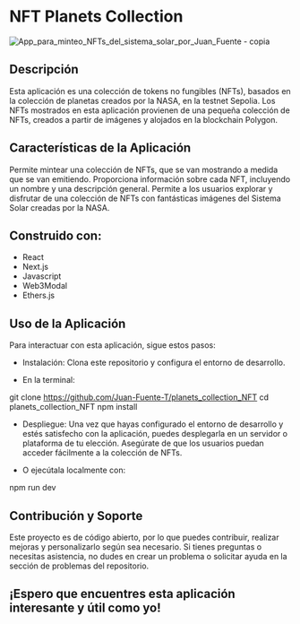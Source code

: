 # NFT Planets Collection

![App_para_minteo_NFTs_del_sistema_solar_por_Juan_Fuente - copia](https://github.com/Juan-Fuente-T/planets_collection_NFT/assets/127140423/c1c61097-9f7c-44cf-b854-b1085dfda9d1)

## Descripción

Esta aplicación es una colección de tokens no fungibles (NFTs), basados en la colección de planetas creados por la NASA, en la testnet Sepolia. Los NFTs mostrados en esta aplicación provienen de una pequeña colección de NFTs, creados a partir de imágenes y alojados en la blockchain Polygon.

## Características de la Aplicación

Permite mintear una colección de NFTs, que se van mostrando a medida que se van emitiendo.
Proporciona información sobre cada NFT, incluyendo un nombre y una descripción general.
Permite a los usuarios explorar y disfrutar de una colección de NFTs con fantásticas imágenes del Sistema Solar creadas por la NASA.

## Construido con:

- React
- Next.js
- Javascript
- Web3Modal
- Ethers.js

## Uso de la Aplicación

Para interactuar con esta aplicación, sigue estos pasos:

- Instalación:
  Clona este repositorio y configura el entorno de desarrollo.

- En la terminal:

git clone https://github.com/Juan-Fuente-T/planets_collection_NFT
cd planets_collection_NFT
npm install

- Despliegue:
  Una vez que hayas configurado el entorno de desarrollo y estés satisfecho con la aplicación, puedes desplegarla en un servidor o plataforma de tu elección. Asegúrate de que los usuarios puedan acceder fácilmente a la colección de NFTs.

- O ejecútala localmente con:

npm run dev

## Contribución y Soporte

Este proyecto es de código abierto, por lo que puedes contribuir, realizar mejoras y personalizarlo según sea necesario. Si tienes preguntas o necesitas asistencia, no dudes en crear un problema o solicitar ayuda en la sección de problemas del repositorio.

## ¡Espero que encuentres esta aplicación interesante y útil como yo!
